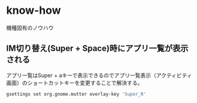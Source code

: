 # know-how

機種固有のノウハウ

## IM切り替え(Super + Space)時にアプリ一覧が表示される
アプリ一覧はSuper + aキーで表示できるのでアプリ一覧表示（アクティビティ画面）のショートカットキーを変更することで解決する。
```bash
gsettings set org.gnome.mutter overlay-key 'Super_R'
```
